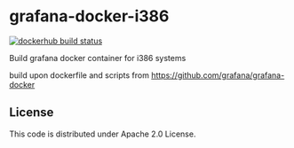 # grafana-docker-i386
[![dockerhub build status](https://img.shields.io/docker/build/urfin78/grafana-docker-i386.svg)](https://hub.docker.com/r/urfin78/grafana-docker-i386/)

Build grafana docker container for i386 systems

build upon dockerfile and scripts from https://github.com/grafana/grafana-docker

## License
This code is distributed under Apache 2.0 License.
